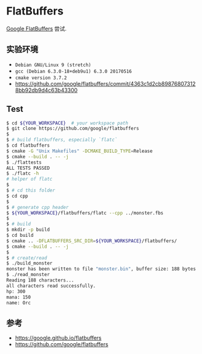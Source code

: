 # FlatBuffers
[Google FlatBuffers](https://google.github.io/flatbuffers) 尝试.    

## 实验环境
- `Debian GNU/Linux 9 (stretch)`
- `gcc (Debian 6.3.0-18+deb9u1) 6.3.0 20170516`
- `cmake version 3.7.2`
- https://github.com/google/flatbuffers/commit/4363c1d2cb898768073128bb92db9d4c63b43300

## Test  
```bash
$ cd ${YOUR_WORKSPACE}  # your workspace path
$ git clone https://github.com/google/flatbuffers
$ 
$ # build flatbuffers, especially `flatc`
$ cd flatbuffers
$ cmake -G "Unix Makefiles" -DCMAKE_BUILD_TYPE=Release
$ cmake --build . -- -j
$ ./flattests
ALL TESTS PASSED
$ ./flatc -h 
# helper of flatc
$ 
$ # cd this folder
$ cd cpp
$ 
$ # generate cpp header 
$ ${YOUR_WORKSPACE}/flatbuffers/flatc --cpp ../monster.fbs
$ 
$ # build
$ mkdir -p build 
$ cd build 
$ cmake .. -DFLATBUFFERS_SRC_DIR=${YOUR_WORKSPACE}/flatbuffers/
$ cmake --build . -- -j
$ 
$ # create/read
$ ./build_monster
monster has been written to file "monster.bin", buffer size: 188 bytes
$ ./read_monster
Reading 188 characters...
all characters read successfully.
hp: 300
mana: 150
name: Orc
```

## 参考
- https://google.github.io/flatbuffers
- https://github.com/google/flatbuffers

